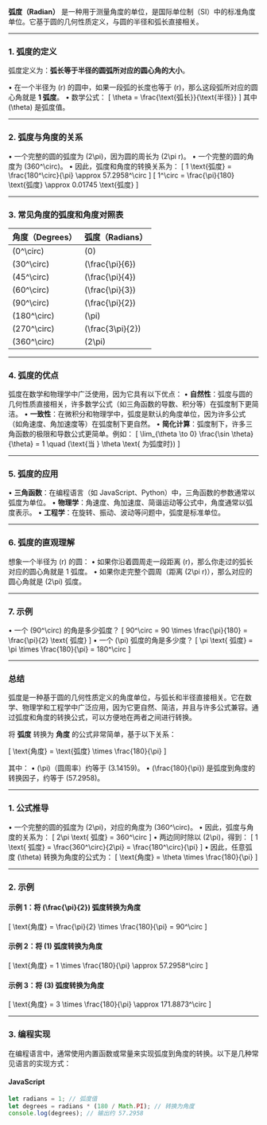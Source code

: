 **弧度（Radian）** 是一种用于测量角度的单位，是国际单位制（SI）中的标准角度单位。它基于圆的几何性质定义，与圆的半径和弧长直接相关。

---

### 1. **弧度的定义**
弧度定义为：**弧长等于半径的圆弧所对应的圆心角的大小**。

• 在一个半径为 \(r\) 的圆中，如果一段弧的长度也等于 \(r\)，那么这段弧所对应的圆心角就是 **1 弧度**。
• 数学公式：
  \[
  \theta = \frac{\text{弧长}}{\text{半径}}
  \]
  其中 \(\theta\) 是弧度值。

---

### 2. **弧度与角度的关系**
• 一个完整的圆的弧度为 \(2\pi\)，因为圆的周长为 \(2\pi r\)。
• 一个完整的圆的角度为 \(360^\circ\)。
• 因此，弧度和角度的转换关系为：
  \[
  1 \text{弧度} = \frac{180^\circ}{\pi} \approx 57.2958^\circ
  \]
  \[
  1^\circ = \frac{\pi}{180} \text{弧度} \approx 0.01745 \text{弧度}
  \]

---

### 3. **常见角度的弧度和角度对照表**

| 角度（Degrees） | 弧度（Radians） |
|----------------|----------------|
| \(0^\circ\)    | \(0\)          |
| \(30^\circ\)   | \(\frac{\pi}{6}\) |
| \(45^\circ\)   | \(\frac{\pi}{4}\) |
| \(60^\circ\)   | \(\frac{\pi}{3}\) |
| \(90^\circ\)   | \(\frac{\pi}{2}\) |
| \(180^\circ\)  | \(\pi\)        |
| \(270^\circ\)  | \(\frac{3\pi}{2}\) |
| \(360^\circ\)  | \(2\pi\)       |

---

### 4. **弧度的优点**
弧度在数学和物理学中广泛使用，因为它具有以下优点：
• **自然性**：弧度与圆的几何性质直接相关，许多数学公式（如三角函数的导数、积分等）在弧度制下更简洁。
• **一致性**：在微积分和物理学中，弧度是默认的角度单位，因为许多公式（如角速度、角加速度等）在弧度制下更自然。
• **简化计算**：弧度制下，许多三角函数的极限和导数公式更简单。例如：
  \[
  \lim_{\theta \to 0} \frac{\sin \theta}{\theta} = 1 \quad (\text{当 } \theta \text{ 为弧度时})
  \]

---

### 5. **弧度的应用**
• **三角函数**：在编程语言（如 JavaScript、Python）中，三角函数的参数通常以弧度为单位。
• **物理学**：角速度、角加速度、简谐运动等公式中，角度通常以弧度表示。
• **工程学**：在旋转、振动、波动等问题中，弧度是标准单位。

---

### 6. **弧度的直观理解**
想象一个半径为 \(r\) 的圆：
• 如果你沿着圆周走一段距离 \(r\)，那么你走过的弧长对应的圆心角就是 1 弧度。
• 如果你走完整个圆周（距离 \(2\pi r\)），那么对应的圆心角就是 \(2\pi\) 弧度。

---

### 7. **示例**
• 一个 \(90^\circ\) 的角是多少弧度？
  \[
  90^\circ = 90 \times \frac{\pi}{180} = \frac{\pi}{2} \text{ 弧度}
  \]
• 一个 \(\pi\) 弧度的角是多少度？
  \[
  \pi \text{ 弧度} = \pi \times \frac{180}{\pi} = 180^\circ
  \]

---

### 总结
弧度是一种基于圆的几何性质定义的角度单位，与弧长和半径直接相关。它在数学、物理学和工程学中广泛应用，因为它更自然、简洁，并且与许多公式兼容。通过弧度和角度的转换公式，可以方便地在两者之间进行转换。



将 **弧度** 转换为 **角度** 的公式非常简单，基于以下关系：

\[
\text{角度} = \text{弧度} \times \frac{180}{\pi}
\]

其中：
• \(\pi\)（圆周率）约等于 \(3.14159\)。
• \(\frac{180}{\pi}\) 是弧度到角度的转换因子，约等于 \(57.2958\)。

---

### 1. **公式推导**
• 一个完整的圆的弧度为 \(2\pi\)，对应的角度为 \(360^\circ\)。
• 因此，弧度与角度的关系为：
  \[
  2\pi \text{ 弧度} = 360^\circ
  \]
• 两边同时除以 \(2\pi\)，得到：
  \[
  1 \text{ 弧度} = \frac{360^\circ}{2\pi} = \frac{180^\circ}{\pi}
  \]
• 因此，任意弧度 \(\theta\) 转换为角度的公式为：
  \[
  \text{角度} = \theta \times \frac{180}{\pi}
  \]

---

### 2. **示例**
#### 示例 1：将 \(\frac{\pi}{2}\) 弧度转换为角度
\[
\text{角度} = \frac{\pi}{2} \times \frac{180}{\pi} = 90^\circ
\]

#### 示例 2：将 \(1\) 弧度转换为角度
\[
\text{角度} = 1 \times \frac{180}{\pi} \approx 57.2958^\circ
\]

#### 示例 3：将 \(3\) 弧度转换为角度
\[
\text{角度} = 3 \times \frac{180}{\pi} \approx 171.8873^\circ
\]

---

### 3. **编程实现**
在编程语言中，通常使用内置函数或常量来实现弧度到角度的转换。以下是几种常见语言的实现方式：

#### **JavaScript**
```javascript
let radians = 1; // 弧度值
let degrees = radians * (180 / Math.PI); // 转换为角度
console.log(degrees); // 输出约 57.2958
```

###